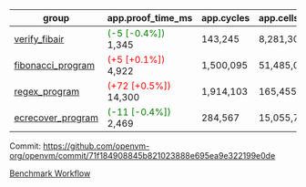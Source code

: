 | group | app.proof_time_ms | app.cycles | app.cells_used | leaf.proof_time_ms | leaf.cycles | leaf.cells_used |
| -- | -- | -- | -- | -- | -- | -- |
| [verify_fibair](https://github.com/openvm-org/openvm/blob/benchmark-results/benchmarks-pr/1350/verify_fibair-71f184908845b821023888e695ea9e322199e0de.md) |<span style='color: green'>(-5 [-0.4%])</span> 1,345 |  143,245 |  8,281,308 |- | - | - |
| [fibonacci_program](https://github.com/openvm-org/openvm/blob/benchmark-results/benchmarks-pr/1350/fibonacci-71f184908845b821023888e695ea9e322199e0de.md) |<span style='color: red'>(+5 [+0.1%])</span> 4,922 |  1,500,095 |  51,485,080 |- | - | - |
| [regex_program](https://github.com/openvm-org/openvm/blob/benchmark-results/benchmarks-pr/1350/regex-71f184908845b821023888e695ea9e322199e0de.md) |<span style='color: red'>(+72 [+0.5%])</span> 14,300 |  1,914,103 |  165,455,373 |- | - | - |
| [ecrecover_program](https://github.com/openvm-org/openvm/blob/benchmark-results/benchmarks-pr/1350/ecrecover-71f184908845b821023888e695ea9e322199e0de.md) |<span style='color: green'>(-11 [-0.4%])</span> 2,469 |  284,567 |  15,055,723 |- | - | - |


Commit: https://github.com/openvm-org/openvm/commit/71f184908845b821023888e695ea9e322199e0de

[Benchmark Workflow](https://github.com/openvm-org/openvm/actions/runs/13230239497)
